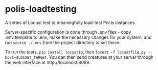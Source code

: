 # polis-loadtesting
A series of Locust test to meaningfully load-test Pol.is instances

Server-specific configuration is done through .env files - copy .env.template to .env, make the necessary changes for your system, and run `source ./.env` from the project directory to set these.

To run the tests, `pip install locustio`, then `locust -f locustfile.py --host=$LOCUST_TARGET`. You can then send creatures at your server through the web interface at http://localhost:8089
